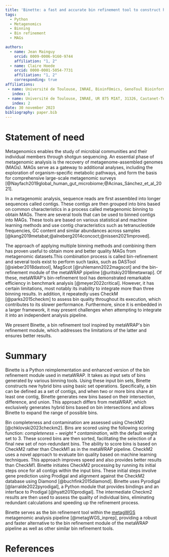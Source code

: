 ```yaml
---
title: 'Binette: a fast and accurate bin refinement tool to construct high quality Metagenome Assembled Genomes.'
tags:
  - Python
  - Metagenomics
  - Binning
  - Bin refinement
  - MAGs

authors:
  - name: Jean Mainguy
    orcid: 0009-0006-9160-9744
    affiliation: "1, 2"
  - name: Claire Hoede
    orcid: 0000-0001-5054-7731
    affiliation: "1, 2"
    corresponding: true
affiliations:
 - name: Université de Toulouse, INRAE, BioinfOmics, GenoToul Bioinformatics facility, 31326, Castanet-Tolosan, France
   index: 1
 - name: Université de Toulouse, INRAE, UR 875 MIAT, 31326, Castanet-Tolosan, France
   index: 2
date: 30 november 2023
bibliography: paper.bib
---
```



# Statement of need
Metagenomics enables the study of microbial communities and their individual members through shotgun sequencing. An essential phase of metagenomic analysis is the recovery of metagenome-assembled genomes (MAGs). MAGs serve as a gateway to additional analyses, including the exploration of organism-specific metabolic pathways, and form the basis for comprehensive large-scale metagenomic surveys [@Nayfach2019global_human_gut_microbiome;@Acinas_Sánchez_et_al_2021]. 

In a metagenomic analysis, sequence reads are first assembled into longer sequences called contigs. These contigs are then grouped into bins based on common characteristics in a process called metagenomic binning to obtain MAGs. There are several tools that can be used to binned contigs into MAGs. These tools are based on various statistical and machine learning methods and use contig characteristics such as tetranucleotide frequencies, GC content and similar abundances across samples [@kang2019metabat;@alneberg2014concoct;@nissen2021improved]. 

The approach of applying multiple binning methods and combining them has proven useful to obtain more and better quality MAGs from metagenomic datasets.This combination process is called bin-refinement and several tools exist to perform such tasks, such as DASTool [@sieber2018dastool], MagScot [@ruhlemann2022magscot] and the bin-refinement module of the metaWRAP pipeline [@uritskiy2018metawrap]. Of these, metaWRAP's bin-refinement tool has demonstrated remarkable efficiency in benchmark analysis [@meyer2022critical]. However, it has certain limitations, most notably its inability to integrate more than three binning results. In addition, it repeatedly uses CheckM  [@parks2015checkm] to assess bin quality throughout its execution, which contributes to its slower performance. Furthermore, since it is embedded in a larger framework, it may present challenges when attempting to integrate it into an independent analysis pipeline.

We present Binette, a bin refinement tool inspired by metaWRAP's bin refinement module, which addresses the limitations of the latter and ensures better results.

# Summary
Binette is a Python reimplementation and enhanced  version of the bin refinement module used in metaWRAP. It takes as input sets of bins generated by various binning tools. Using these input bin sets, Binette constructs new hybrid bins using basic set operations. Specifically, a bin can be defined as a set of contigs, and when two or more bins share at least one contig, Binette generates new bins based on their intersection, difference, and union. This approach differs from metaWRAP, which exclusively generates hybrid bins based on bin intersections and allows Binette to expand the range of possible bins.

Bin completeness and contamination are assessed using CheckM2 [@chklovski2023checkm2]. Bins are scored using the following scoring function: $completeness - weight * contamination$, with the default weight set to 3. These scored bins are then sorted, facilitating the selection of a final new set of non-redundant bins. The ability to score bins is based on CheckM2 rather than CheckM1 as in the metaWRAP pipeline. CheckM2 uses a novel approach to evaluate bin quality based on machine learning techniques. This approach improves speed and also provides better results than CheckM1. Binette initiates CheckM2 processing by running its initial steps once for all contigs within the input bins. These initial steps involve gene prediction using Prodigal and alignment against the CheckM2 database using Diamond [@buchfink2015diamond]. Binette uses Pyrodigal [@larralde2022pyrodigal], a Python module that provides bindings and an interface to Prodigal [@hyatt2010prodigal]. The intermediate Checkm2 results are then used to assess the quality of individual bins, eliminating redundant calculations and speeding up the refinement process.

Binette serves as the bin refinement tool within the [metagWGS](https://forgemia.inra.fr/genotoul-bioinfo/metagwgs) metagenomic analysis pipeline [@metagWGS_inprep], providing a robust and faster alternative to the bin refinement module of the metaWRAP pipeline as well as other similar bin refinement tools.


# References
